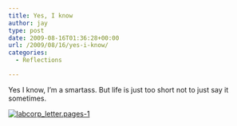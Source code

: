 ```yaml
---
title: Yes, I know
author: jay
type: post
date: 2009-08-16T01:36:28+00:00
url: /2009/08/16/yes-i-know/
categories:
  - Reflections

---
```

Yes I know, I’m a smartass. But life is just too short not to just say it sometimes.

[![labcorp_letter.pages-1][1]][2]

 [1]: https://files.rambleon.org/images/2009/08/labcorp_letter.pages-1.png (labcorp_letter.pages-1)
 [2]: https://files.rambleon.org/images/2009/08/labcorp_letter.pages-1.png